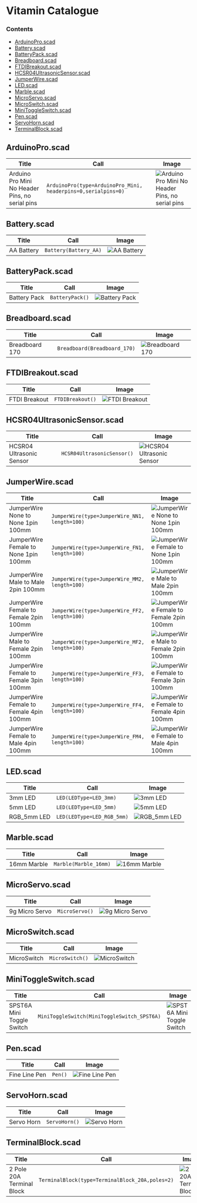 # Vitamin Catalogue

### Contents
 * [ArduinoPro.scad ](#arduinoproscad)
 * [Battery.scad ](#batteryscad)
 * [BatteryPack.scad ](#batterypackscad)
 * [Breadboard.scad ](#breadboardscad)
 * [FTDIBreakout.scad ](#ftdibreakoutscad)
 * [HCSR04UltrasonicSensor.scad ](#hcsr04ultrasonicsensorscad)
 * [JumperWire.scad ](#jumperwirescad)
 * [LED.scad ](#ledscad)
 * [Marble.scad ](#marblescad)
 * [MicroServo.scad ](#microservoscad)
 * [MicroSwitch.scad ](#microswitchscad)
 * [MiniToggleSwitch.scad ](#minitoggleswitchscad)
 * [Pen.scad ](#penscad)
 * [ServoHorn.scad ](#servohornscad)
 * [TerminalBlock.scad ](#terminalblockscad)


## ArduinoPro.scad

Title | Call | Image
--- | --- | ---
Arduino Pro Mini No Header Pins, no serial pins | `ArduinoPro(type=ArduinoPro_Mini, headerpins=0,serialpins=0)` | ![Arduino Pro Mini No Header Pins, no serial pins](../vitamins/images/ArduinoProMiniNoHeaderPinsnoserialpins_view.png)

## Battery.scad

Title | Call | Image
--- | --- | ---
AA Battery | `Battery(Battery_AA)` | ![AA Battery](../vitamins/images/AABattery_view.png)

## BatteryPack.scad

Title | Call | Image
--- | --- | ---
Battery Pack | `BatteryPack()` | ![Battery Pack](../vitamins/images/BatteryPack_view.png)

## Breadboard.scad

Title | Call | Image
--- | --- | ---
Breadboard 170 | `Breadboard(Breadboard_170)` | ![Breadboard 170](../vitamins/images/Breadboard170_view.png)

## FTDIBreakout.scad

Title | Call | Image
--- | --- | ---
FTDI Breakout | `FTDIBreakout()` | ![FTDI Breakout](../vitamins/images/FTDIBreakout_view.png)

## HCSR04UltrasonicSensor.scad

Title | Call | Image
--- | --- | ---
HCSR04 Ultrasonic Sensor | `HCSR04UltrasonicSensor()` | ![HCSR04 Ultrasonic Sensor](../vitamins/images/HCSR04UltrasonicSensor_view.png)

## JumperWire.scad

Title | Call | Image
--- | --- | ---
JumperWire None to None 1pin 100mm | `JumperWire(type=JumperWire_NN1, length=100)` | ![JumperWire None to None 1pin 100mm](../vitamins/images/JumperWireNonetoNone1pin100mm_view.png)
JumperWire Female to None 1pin 100mm | `JumperWire(type=JumperWire_FN1, length=100)` | ![JumperWire Female to None 1pin 100mm](../vitamins/images/JumperWireFemaletoNone1pin100mm_view.png)
JumperWire Male to Male 2pin 100mm | `JumperWire(type=JumperWire_MM2, length=100)` | ![JumperWire Male to Male 2pin 100mm](../vitamins/images/JumperWireMaletoMale2pin100mm_view.png)
JumperWire Female to Female 2pin 100mm | `JumperWire(type=JumperWire_FF2, length=100)` | ![JumperWire Female to Female 2pin 100mm](../vitamins/images/JumperWireFemaletoFemale2pin100mm_view.png)
JumperWire Male to Female 2pin 100mm | `JumperWire(type=JumperWire_MF2, length=100)` | ![JumperWire Male to Female 2pin 100mm](../vitamins/images/JumperWireMaletoFemale2pin100mm_view.png)
JumperWire Female to Female 3pin 100mm | `JumperWire(type=JumperWire_FF3, length=100)` | ![JumperWire Female to Female 3pin 100mm](../vitamins/images/JumperWireFemaletoFemale3pin100mm_view.png)
JumperWire Female to Female 4pin 100mm | `JumperWire(type=JumperWire_FF4, length=100)` | ![JumperWire Female to Female 4pin 100mm](../vitamins/images/JumperWireFemaletoFemale4pin100mm_view.png)
JumperWire Female to Male 4pin 100mm | `JumperWire(type=JumperWire_FM4, length=100)` | ![JumperWire Female to Male 4pin 100mm](../vitamins/images/JumperWireFemaletoMale4pin100mm_view.png)

## LED.scad

Title | Call | Image
--- | --- | ---
3mm LED | `LED(LEDType=LED_3mm)` | ![3mm LED](../vitamins/images/3mmLED_view.png)
5mm LED | `LED(LEDType=LED_5mm)` | ![5mm LED](../vitamins/images/5mmLED_view.png)
RGB_5mm LED | `LED(LEDType=LED_RGB_5mm)` | ![RGB_5mm LED](../vitamins/images/RGB_5mmLED_view.png)

## Marble.scad

Title | Call | Image
--- | --- | ---
16mm Marble | `Marble(Marble_16mm)` | ![16mm Marble](../vitamins/images/16mmMarble_view.png)

## MicroServo.scad

Title | Call | Image
--- | --- | ---
9g Micro Servo | `MicroServo()` | ![9g Micro Servo](../vitamins/images/9gMicroServo_view.png)

## MicroSwitch.scad

Title | Call | Image
--- | --- | ---
MicroSwitch | `MicroSwitch()` | ![MicroSwitch](../vitamins/images/MicroSwitch_view.png)

## MiniToggleSwitch.scad

Title | Call | Image
--- | --- | ---
SPST6A Mini Toggle Switch | `MiniToggleSwitch(MiniToggleSwitch_SPST6A)` | ![SPST6A Mini Toggle Switch](../vitamins/images/SPST6AMiniToggleSwitch_view.png)

## Pen.scad

Title | Call | Image
--- | --- | ---
Fine Line Pen | `Pen()` | ![Fine Line Pen](../vitamins/images/FineLinePen_view.png)

## ServoHorn.scad

Title | Call | Image
--- | --- | ---
Servo Horn | `ServoHorn()` | ![Servo Horn](../vitamins/images/ServoHorn_view.png)

## TerminalBlock.scad

Title | Call | Image
--- | --- | ---
2 Pole 20A Terminal Block | `TerminalBlock(type=TerminalBlock_20A,poles=2)` | ![2 Pole 20A Terminal Block](../vitamins/images/2Pole20ATerminalBlock_view.png)

